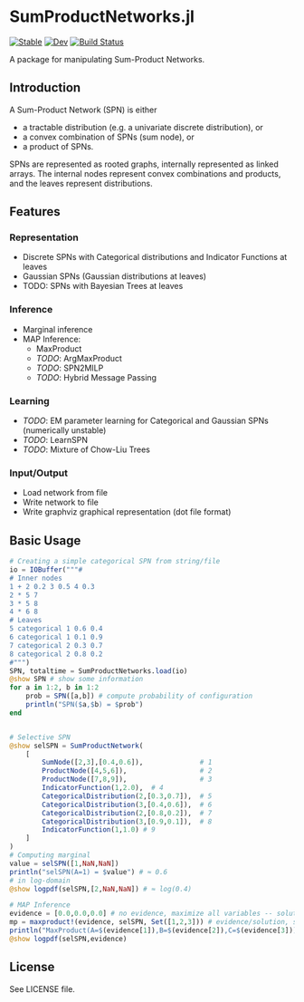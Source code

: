 # SumProductNetworks.jl

[![Stable](https://img.shields.io/badge/docs-stable-blue.svg)](https://denismaua.github.io/SumProductNetworks.jl/stable)
[![Dev](https://img.shields.io/badge/docs-dev-blue.svg)](https://denismaua.github.io/SumProductNetworks.jl/dev)
[![Build Status](https://github.com/denismaua/SumProductNetworks.jl/workflows/CI/badge.svg)](https://github.com/denismaua/SumProductNetworks.jl/actions)

A package for manipulating Sum-Product Networks.

## Introduction

A Sum-Product Network (SPN) is either

- a tractable distribution (e.g. a univariate discrete distribution), or
- a convex combination of SPNs (sum node), or
- a product of SPNs.

SPNs are represented as rooted graphs, internally represented as linked arrays.
The internal nodes represent convex combinations and products, and the leaves represent distributions.

## Features

### Representation

- Discrete SPNs with Categorical distributions and Indicator Functions at leaves
- Gaussian SPNs (Gaussian distributions at leaves)
- TODO: SPNs with Bayesian Trees at leaves

### Inference

- Marginal inference
- MAP Inference:
  - MaxProduct
  - _TODO_: ArgMaxProduct
  - _TODO_: SPN2MILP
  - _TODO_: Hybrid Message Passing

### Learning

- _TODO_: EM parameter learning for Categorical and Gaussian SPNs (numerically unstable)
- _TODO_: LearnSPN
- _TODO_: Mixture of Chow-Liu Trees

### Input/Output

- Load network from file
- Write network to file
- Write graphviz graphical representation (dot file format)

## Basic Usage

```julia
# Creating a simple categorical SPN from string/file
io = IOBuffer("""# 
# Inner nodes
1 + 2 0.2 3 0.5 4 0.3
2 * 5 7
3 * 5 8
4 * 6 8
# Leaves
5 categorical 1 0.6 0.4
6 categorical 1 0.1 0.9
7 categorical 2 0.3 0.7
8 categorical 2 0.8 0.2
#""")
SPN, totaltime = SumProductNetworks.load(io)
@show SPN # show some information
for a in 1:2, b in 1:2
    prob = SPN([a,b]) # compute probability of configuration
    println("SPN($a,$b) = $prob")
end


# Selective SPN
@show selSPN = SumProductNetwork(
    [
        SumNode([2,3],[0.4,0.6]),              # 1
        ProductNode([4,5,6]),                  # 2
        ProductNode([7,8,9]),                  # 3
        IndicatorFunction(1,2.0),  # 4
        CategoricalDistribution(2,[0.3,0.7]),  # 5
        CategoricalDistribution(3,[0.4,0.6]),  # 6
        CategoricalDistribution(2,[0.8,0.2]),  # 7
        CategoricalDistribution(3,[0.9,0.1]),  # 8
        IndicatorFunction(1,1.0) # 9
    ]
)
# Computing marginal
value = selSPN([1,NaN,NaN])
println("selSPN(A=1) = $value") # ≈ 0.6
# in log-domain
@show logpdf(selSPN,[2,NaN,NaN]) # ≈ log(0.4)

# MAP Inference
evidence = [0.0,0.0,0.0] # no evidence, maximize all variables -- solution is stored in this vector
mp = maxproduct!(evidence, selSPN, Set([1,2,3])) # evidence/solution, spn, query variables (all) 
println("MaxProduct(A=$(evidence[1]),B=$(evidence[2]),C=$(evidence[3])) -> $(exp(mp))")
@show logpdf(selSPN,evidence) 
```

## License

See LICENSE file.

